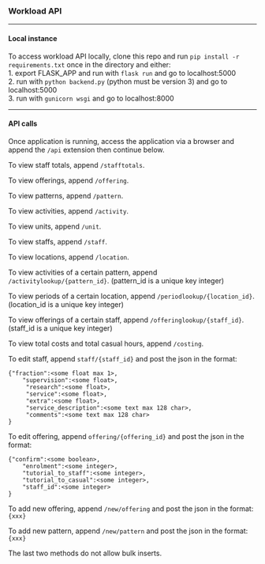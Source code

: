 ### Workload API
---

#### Local instance

To access workload API locally, clone this repo and run `pip install -r requirements.txt` once in the directory and either:  
    1. export FLASK_APP and run with `flask run` and go to localhost:5000  
    2. run with `python backend.py` (python must be version 3) and go to localhost:5000  
    3. run with `gunicorn wsgi` and go to localhost:8000  

---

#### API calls

Once application is running, access the application via a browser and append the `/api` extension then continue below.

To view staff totals, append `/stafftotals`.

To view offerings, append `/offering`.

To view patterns, append `/pattern`.

To view activities, append `/activity`.

To view units, append `/unit`.

To view staffs, append `/staff`.

To view locations, append `/location`.

To view activities of a certain pattern, append `/activitylookup/{pattern_id}`. (pattern_id is a unique key integer)

To view periods of a certain location, append `/periodlookup/{location_id}`. (location_id is a unique key integer)

To view offerings of a certain staff, append `/offeringlookup/{staff_id}`. (staff_id is a unique key integer)

To view total costs and total casual hours, append `/costing`.

To edit staff, append `staff/{staff_id}` and post the json in the format:  
```
{"fraction":<some float max 1>,  
	"supervision":<some float>,  
	 "research":<some float>,  
	 "service":<some float>,  
	 "extra":<some float>,  
	 "service_description":<some text max 128 char>,  
	 "comments":<some text max 128 char>   
}
```

To edit offering, append `offering/{offering_id}` and post the json in the format:  
```
{"confirm":<some boolean>,  
	"enrolment":<some integer>,  
	"tutorial_to_staff":<some integer>,  
	"tutorial_to_casual":<some integer>,  
	"staff_id":<some integer>
}
```


To add new offering, append `/new/offering` and post the json in the format:  
`{xxx}`

To add new pattern, append `/new/pattern` and post the json in the format:  
`{xxx}`

The last two methods do not allow bulk inserts.

